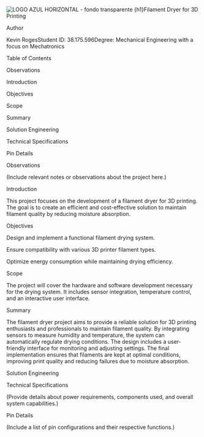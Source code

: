 ![LOGO AZUL HORIZONTAL - fondo transparente](https://github.com/user-attachments/assets/0c875b5b-b05c-4c56-b229-a591ee275421)
{h1}Filament Dryer for 3D Printing

Author

Kevin RogesStudent ID: 38.175.596Degree: Mechanical Engineering with a focus on Mechatronics

Table of Contents

Observations

Introduction

Objectives

Scope

Summary

Solution Engineering

Technical Specifications

Pin Details

Observations

(Include relevant notes or observations about the project here.)

Introduction

This project focuses on the development of a filament dryer for 3D printing. The goal is to create an efficient and cost-effective solution to maintain filament quality by reducing moisture absorption.

Objectives

Design and implement a functional filament drying system.

Ensure compatibility with various 3D printer filament types.

Optimize energy consumption while maintaining drying efficiency.

Scope

The project will cover the hardware and software development necessary for the drying system. It includes sensor integration, temperature control, and an interactive user interface.

Summary

The filament dryer project aims to provide a reliable solution for 3D printing enthusiasts and professionals to maintain filament quality. By integrating sensors to measure humidity and temperature, the system can automatically regulate drying conditions. The design includes a user-friendly interface for monitoring and adjusting settings. The final implementation ensures that filaments are kept at optimal conditions, improving print quality and reducing failures due to moisture absorption.

Solution Engineering

Technical Specifications

(Provide details about power requirements, components used, and overall system capabilities.)

Pin Details

(Include a list of pin configurations and their respective functions.)
